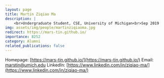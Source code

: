 ```yaml
---
layout: page
title: Martin Ziqiao Ma
description: |
    <br>Undergraduate Student, CSE, University of Michigan<br>Sep 2019 -- May 2021<br><span style='color:blue'>PhD Candidate, University of Michigan</span>
img: assets/img/people/martinziqiaoma.jpg
redirect: https://mars-tin.github.io/
importance: 8252
category: Alumni
related_publications: false
---
```

Homepage: [https://mars-tin.github.io/](https://mars-tin.github.io/)
Email: [marstin@umich.edu](mailto:marstin@umich.edu)
LinkedIn: [https://www.linkedin.com/in/ziqiao-ma/](https://www.linkedin.com/in/ziqiao-ma/)
